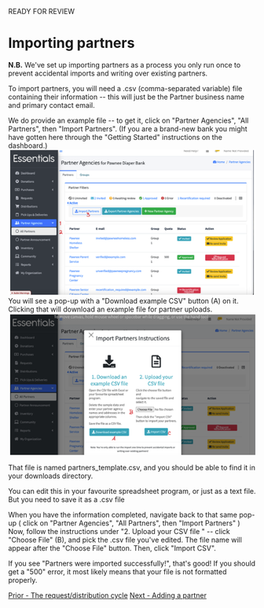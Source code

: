 READY FOR REVIEW
# Importing partners

**N.B.** We've set up importing partners as a process you only run once to prevent accidental imports and writing over existing partners.

To import partners,  you will need a .csv (comma-separated variable) file containing their information -- this will just be the Partner business name and primary contact email.  

We do provide an example file -- to get it,  click on "Partner Agencies",  "All Partners", then "Import Partners".  (If you are a brand-new bank you might have gotten here through the "Getting Started" instructions on the dashboard.)
![Navigation to import](images/partners/partners_importing_1.png)
You will see a pop-up with a "Download example CSV" button (A) on it.  Clicking that will download an example file for partner uploads.
![Partners import popup screen with instructions and buttons for downloading example, choosing import file, and importing the CSV](images/partners/partners_importing_2.png)

That file is named partners_template.csv,  and you should be able to find it in your downloads directory. 

You can edit this in your favourite spreadsheet program,  or just as a text file.  But you need to save it as a .csv  file 


When you have the information completed,  navigate back to that same pop-up ( click on "Partner Agencies",  "All Partners", then "Import Partners" )
Now, follow the instructions under "2. Upload your CSV file " -- click "Choose File" (B), and pick the .csv file you've edited.   The file name will appear after the "Choose File" button.   Then, click "Import CSV".

If you see "Partners were imported successfully!",  that's good!  If you should get a "500" error,  it most likely means that your file is not formatted properly.

[Prior - The request/distribution cycle](pm_request_distribution_cycle.md) 
[Next - Adding a partner](pm_adding_a_partner.md)
